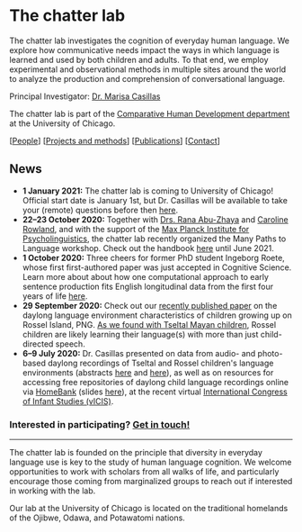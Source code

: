 # The chatter lab

The chatter lab investigates the cognition of everyday human language. We explore how communicative needs impact the ways in which language is learned and used by both children and adults. To that end, we employ experimental and observational methods in multiple sites around the world to analyze the production and comprehension of conversational language.

Principal Investigator: [Dr. Marisa Casillas](./marisa-personal-page.md)

The chatter lab is part of the [Comparative Human Development department](https://humdev.uchicago.edu/) at the University of Chicago.

[[People](./people.md)] [[Projects and methods](./projects.md)] [[Publications](./publications.md)] [[Contact](./contact.md)]

## News

* **1 January 2021:** The chatter lab is coming to University of Chicago! Official start date is January 1st, but Dr. Casillas will be available to take your (remote) questions before then [here](./contact.md).
* **22–23 October 2020:** Together with [Drs. Rana Abu-Zhaya](https://www.researchgate.net/profile/Rana_Abu-Zhaya) and [Caroline Rowland](https://www.mpi.nl/people/rowland-caroline), and with the support of the [Max Planck Institute for Psycholinguistics](https://www.mpi.nl/), the chatter lab recently organized the Many Paths to Language workshop. Check out the handbook [here](./MPaL_handbook.md) until June 2021.
* **1 October 2020:** Three cheers for former PhD student Ingeborg Roete, whose first first-authored paper was just accepted in Cognitive Science. Learn more about about how one computational approach to early sentence production fits English longitudinal data from the first four years of life [here](./lab-publications/Roete_et_al_accepted_Modeling_input_statistics_in_child_speech_productions_CognitiveScience.pdf).
* **29 September 2020:** Check out our [recently published paper](./lab-publications/Casillas_et_al_2020_Early_language_experience_in_a_Papuan_community_JCL.pdf) on the daylong language environment characteristics of children growing up on Rossel Island, PNG. [As we found with Tseltal Mayan children]((./lab-publications/Casillas_et_al_2019_Early_language_experience_in_a_Tseltal_Mayan_village_ChiDev.pdf)), Rossel children are likely learning their language(s) with more than just child-directed speech.
* **6–9 July 2020:** Dr. Casillas presented on data from audio- and photo-based daylong recordings of Tseltal and Rossel children's language environments (abstracts [here](https://docs.google.com/document/d/12idVHgSDQIJcHN4HeHeWRhN-kkxHHd2mceR0P5aukyA/edit?usp=sharing) and [here](https://docs.google.com/document/d/1Acsnv-_bM9dYSb9eFGTBrAQAFk94-n5C7cbKsqTNYfg/edit?usp=sharing)), as well as on resources for accessing free repositories of daylong child language recordings online via [HomeBank](https://homebank.talkbank.org/) (slides [here](https://docs.google.com/presentation/d/1NvpeuBTKIi4FaiXjvrnnpYbLgS3UITTLA_mxynY9w04/edit?usp=sharing)), at the recent virtual [International Congress of Infant Studies (vICIS)](https://infantstudies.org/program/).

### Interested in participating? [Get in touch!](./contact.md)

----
The chatter lab is founded on the principle that diversity in everyday language use is key to the study of human language cognition. We welcome opportunities to work with scholars from all walks of life, and particularly encourage those coming from marginalized groups to reach out if interested in working with the lab.

Our lab at the University of Chicago is located on the traditional homelands of the Ojibwe, Odawa, and Potawatomi nations.
